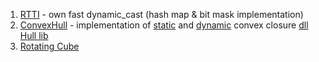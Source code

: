 1) [RTTI](https://github.com/Timoniche/Graphics/tree/master/RTTI) - own fast dynamic_cast (hash map & bit mask implementation)
2) [ConvexHull](https://github.com/Timoniche/Graphics/tree/master/ConvexHull) - implementation of
[static](https://neerc.ifmo.ru/wiki/index.php?title=%D0%A1%D1%82%D0%B0%D1%82%D0%B8%D1%87%D0%B5%D1%81%D0%BA%D0%B8%D0%B5_%D0%B2%D1%8B%D0%BF%D1%83%D0%BA%D0%BB%D1%8B%D0%B5_%D0%BE%D0%B1%D0%BE%D0%BB%D0%BE%D1%87%D0%BA%D0%B8:_%D0%94%D0%B6%D0%B0%D1%80%D0%B2%D0%B8%D1%81,_%D0%93%D1%80%D1%8D%D1%85%D0%B5%D0%BC,_%D0%AD%D0%BD%D0%B4%D1%80%D1%8E,_%D0%A7%D0%B5%D0%BD,_QuickHull) and [dynamic](https://neerc.ifmo.ru/wiki/index.php?title=%D0%94%D0%B8%D0%BD%D0%B0%D0%BC%D0%B8%D1%87%D0%B5%D1%81%D0%BA%D0%B0%D1%8F_%D0%B2%D1%8B%D0%BF%D1%83%D0%BA%D0%BB%D0%B0%D1%8F_%D0%BE%D0%B1%D0%BE%D0%BB%D0%BE%D1%87%D0%BA%D0%B0_(%D0%B4%D0%BE%D1%81%D1%82%D0%B0%D1%82%D0%BE%D1%87%D0%BD%D0%BE_log%5E2_%D0%BD%D0%B0_%D0%B4%D0%BE%D0%B1%D0%B0%D0%B2%D0%BB%D0%B5%D0%BD%D0%B8%D0%B5/%D1%83%D0%B4%D0%B0%D0%BB%D0%B5%D0%BD%D0%B8%D0%B5)) convex closure
[dll Hull lib](https://github.com/Timoniche/Graphics/tree/master/HullLib)
3) [Rotating Cube](https://github.com/Timoniche/Graphics/tree/master/CubeModel)